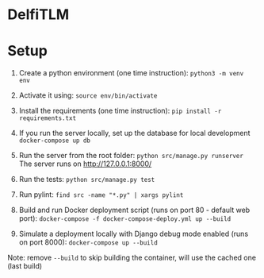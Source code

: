 # DelfiTLM

# Setup

1. Create a python environment (one time instruction):
`python3 -m venv env`

2. Activate it using:
`source env/bin/activate`

3. Install the requirements (one time instruction):
`pip install -r requirements.txt`

4. If you run the server locally, set up the database for local development
`docker-compose up db`

5. Run the server from the root folder:
`python src/manage.py runserver` The server runs on http://127.0.0.1:8000/

6. Run the tests:
`python src/manage.py test`

7. Run pylint:
`find src -name "*.py" | xargs pylint`

8. Build and run Docker deployment script (runs on port 80 - default web port):
`docker-compose -f docker-compose-deploy.yml up --build`

9. Simulate a deployment locally with Django debug mode enabled (runs on port 8000):
`docker-compose up --build`

Note: remove `--build` to skip building the container, will use the cached one (last build)